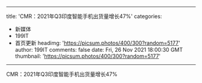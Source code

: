 
---
title: 'CMR：2021年Q3印度智能手机出货量增长47%'
categories: 
 - 新媒体
 - 199IT
 - 首页更新
headimg: 'https://picsum.photos/400/300?random=5177'
author: 199IT
comments: false
date: Fri, 26 Nov 2021 18:00:30 GMT
thumbnail: 'https://picsum.photos/400/300?random=5177'
---

<div>   
CMR：2021年Q3印度智能手机出货量增长47%  
</div>
            